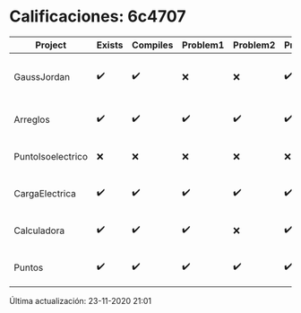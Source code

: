# Calificaciones: 6c4707
|Project|Exists|Compiles|Problem1|Problem2|Problem3|Extra|Grade|CommitHash|CommitDate|CheckDate|DueDate|Comments|
|-|-|-|-|-|-|-|-|-|-|-|-|-|
|GaussJordan|✔️|✔️|❌|❌|✔️|❌|6.0|3e19f8ec792c2d67bacee8cbe68d00fadea99470|29-10-2020 12:57:25|29-10-2020 21:41:31|29-10-2020 21:00:00|No aplica correctamente el método de Gauss-Jordan/No aplica correctamente el método de Gauss-Jordan//No intercambia las filas cuando un pivote es cero|
|Arreglos|✔️|✔️|✔️|✔️|✔️|✔️|10.0|45b38f85840e5b53ec4ee72e01634d9b61052174|22-10-2020 13:58:45|27-10-2020 22:31:26|22-10-2020 21:00:00|///|
|PuntoIsoelectrico|❌|❌|❌|❌|❌|❌|5.0|nan|nan|23-11-2020 21:01:57|26-11-2020 21:00:00|No se encontró el archivo en PracticasComputacionI/PuntoIsoelectrico/Grupo.cpp|
|CargaElectrica|✔️|✔️|✔️|✔️|✔️|✔️|10.0|f1a87f540adeb78af2130e282612415271218f9f|19-11-2020 01:00:55|19-11-2020 21:10:56|19-11-2020 21:00:00|///|
|Calculadora|✔️|✔️|✔️|❌|✔️|✔️|9.0|390c014d190483021bb31f9e2bb9d2cd4a30f3ac|12-10-2020 15:19:54|15-10-2020 21:24:57|15-10-2020 21:00:00|No implementa la operación multiplicación/No evita la división entre cero|
|Puntos|✔️|✔️|✔️|✔️|✔️|✔️|10.0|81f0e2bc2a8bd7d3c8f8af72ce20c75017e41a97|06-11-2020 23:25:04|07-11-2020 22:08:25|05-11-2020 21:00:00|///|

Última actualización: 23-11-2020 21:01